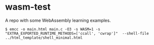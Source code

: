 # wasm-test

A repo with some WebAssembly learning examples.

```
$ emcc -o main.html main.c -O3 -s WASM=1 -s "EXTRA_EXPORTED_RUNTIME_METHODS=['ccall', 'cwrap']"  --shell-file ../html_template/shell_minimal.html
```